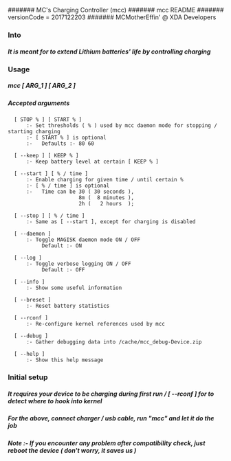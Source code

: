 ####### MC's Charging Controller (mcc)
####### mcc README
####### versionCode = 2017122203
####### MCMotherEffin' @ XDA Developers


### Into


##### It is meant for to extend Lithium batteries' life by controlling charging


### Usage

##### mcc [ ARG_1 ] [ ARG_2 ]

##### Accepted arguments

      [ STOP % ] [ START % ]
          :- Set thresholds ( % ) used by mcc daemon mode for stopping / starting charging
          :- [ START % ] is optional
          :-   Defaults :- 80 60

      [ --keep ] [ KEEP % ]
          :- Keep battery level at certain [ KEEP % ]

      [ --start ] [ % / time ]
          :- Enable charging for given time / until certain % 
          :- [ % / time ] is optional
          :-   Time can be 30 ( 30 seconds ),
                           8m (  8 minutes ),
                           2h (   2 hours  );

      [ --stop ] [ % / time ]
          :- Same as [ --start ], except for charging is disabled

      [ --daemon ]
          :- Toggle MAGISK daemon mode ON / OFF
               Default :- ON

      [ --log ]
          :- Toggle verbose logging ON / OFF
               Default :- OFF

      [ --info ]
          :- Show some useful information

      [ --breset ]
          :- Reset battery statistics

      [ --rconf ]
          :- Re-configure kernel references used by mcc

      [ --debug ]
          :- Gather debugging data into /cache/mcc_debug-Device.zip

      [ --help ]
          :- Show this help message


### Initial setup


##### It requires your device to be charging during first run / [ --rconf ] for to detect where to hook into kernel

##### For the above, connect charger / usb cable, run "mcc" and let it do the job

##### Note :- If you encounter any problem after compatibility check, just reboot the device ( don't worry, it saves us )
